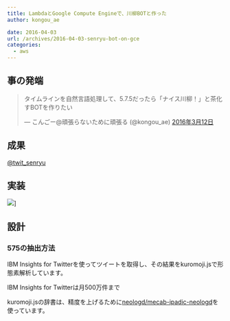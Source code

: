 ```yaml
---
title: LambdaとGoogle Compute Engineで、川柳BOTと作った
author: kongou_ae
date: 2016-04-03
url: /archives/2016-04-03-senryu-bot-on-gce
categories:
  - aws
---
```


## 事の発端

<blockquote class="twitter-tweet" data-lang="ja"><p lang="ja" dir="ltr">タイムラインを自然言語処理して、5.7.5だったら「ナイス川柳！」と茶化すBOTを作りたい</p>&mdash; こんごー@頑張らないために頑張る (@kongou_ae) <a href="https://twitter.com/kongou_ae/status/708466918445821952">2016年3月12日</a></blockquote>
<script async src="//platform.twitter.com/widgets.js" charset="utf-8"></script>

## 成果
[@twit_senryu](https://twitter.com/twit_senryu)

## 実装

![](http://aimless.jp/blog/images/2016-04-03-001.png)]

## 設計

### 575の抽出方法

IBM Insights for Twitterを使ってツイートを取得し、その結果をkuromoji.jsで形態素解析しています。

IBM Insights for Twitterは月500万件まで

kuromoji.jsの辞書は、精度を上げるために[neologd/mecab-ipadic-neologd](https://github.com/neologd/mecab-ipadic-neologd)を使っています。
